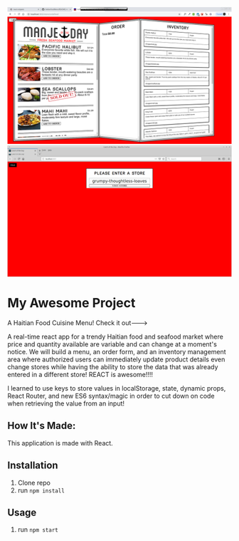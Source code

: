 ![HaitianFoodMenu](public/HaitianFoodMenuMaster.png)
![HaitianFoodMenu](public/h1.png)


# My Awesome Project
A Haitian Food Cuisine Menu! Check it out--->

A real-time react app for a trendy Haitian food and seafood market where price and quantity available are variable and can change at a moment's notice. We will build a menu, an order form, and an inventory management area where authorized users can immediately update product details even change stores while having the ability to store the data that was already entered in a different store!
REACT is awesome!!!!

I learned to use keys to store values in localStorage, state, dynamic props, React Router,  and new ES6 syntax/magic in order to cut down on code when retrieving the value from an input!


## How It's Made:
This application is made with React.

## Installation

1. Clone repo
2. run `npm install`

## Usage

1. run `npm start`
